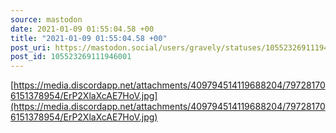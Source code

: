 ```yaml
---
source: mastodon
date: 2021-01-09 01:55:04.58 +00
title: "2021-01-09 01:55:04.58 +00"
post_uri: https://mastodon.social/users/gravely/statuses/105523269111946001
post_id: 105523269111946001
---
```

[https://media.discordapp.net/attachments/409794514119688204/797281706151378954/ErP2XlaXcAE7HoV.jpg](https://media.discordapp.net/attachments/409794514119688204/797281706151378954/ErP2XlaXcAE7HoV.jpg)


